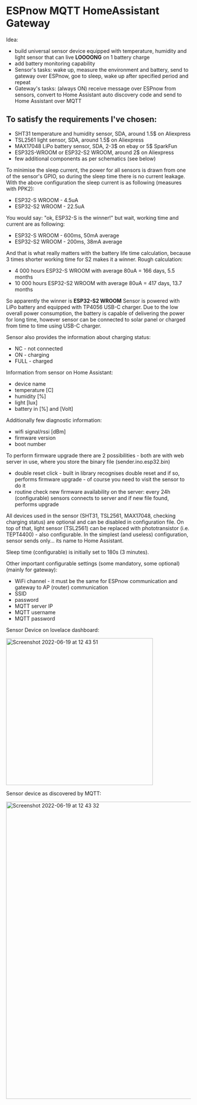 <h1> ESPnow MQTT HomeAssistant Gateway </h1>

Idea:
<ul>
  <li>build universal sensor device equipped with temperature, humidity and light sensor that can live <b>LOOOONG</b> on 1 battery charge</li>
  <li>add battery monitoring capability
  <li>Sensor's tasks: wake up, measure the environment and battery, send to gateway over ESPnow, goe to sleep, wake up after specified period and repeat
  <li>Gateway's tasks: (always ON) receive message over ESPnow from sensors, convert to Home Assistant auto discovery code and send to Home Assistant over MQTT
</ul>

<h2> To satisfy the requirements I've chosen: </h2>
<ul>
  <li>SHT31 temperature and humidity sensor, SDA, around 1.5$ on Aliexpress
  <li>TSL2561 light sensor, SDA, around 1.5$ on Aliexpress
  <li>MAX17048 LiPo battery sensor, SDA, 2-3$ on ebay or 5$ SparkFun
  <li>ESP32S-WROOM or ESP32-S2 WROOM, around 2$ on Aliexpress
  <li>few additional components as per schematics (see below)
</ul>

To minimise the sleep current, the power for all sensors is drawn from one of the sensor's GPIO, so during the sleep time there is no current leakage.
With the above configuration the sleep current is as following (measures with PPK2):
<ul>
  <li>ESP32-S  WROOM - 4.5uA
  <li>ESP32-S2 WROOM - 22.5uA
</ul>
You would say: "ok, ESP32-S is the winner!" but wait, working time and current are as following:
<ul>
  <li>ESP32-S  WROOM - 600ms, 50mA average
  <li>ESP32-S2 WROOM - 200ms, 38mA average
</ul>
And that is what really matters with the battery life time calculation, because 3 times shorter working time for S2 makes it a winner.
Rough calculation:
<ul>
  <li> 4 000 hours ESP32-S  WROOM with average 80uA = 166 days, 5.5 months
  <li>10 000 hours ESP32-S2 WROOM with average 80uA = 417 days, 13.7 months
</ul>
So apparently the winner is <b>ESP32-S2 WROOM</b>
<n>
Sensor is powered with LiPo battery and equipped with TP4056 USB-C charger.
Due to the low overall power consumption, the battery is capable of delivering the power for long time, however sensor can be connected to solar panel or charged from time to time using USB-C charger.

Sensor also provides the information about charging status:
<ul>
  <li>NC - not connected
  <li>ON - charging
  <li>FULL - charged
</ul>  

Information from sensor on Home Assistant:
<ul>
  <li>device name
  <li>temperature [C]
  <li>humidity [%]
  <li>light [lux]
  <li>battery in [%] and [Volt]
</ul>

Additionally few diagnostic information:
<ul>
  <li>wifi signal/rssi [dBm]
  <li>firmware version
  <li>boot number
</ul>

To perform firmware upgrade there are 2 possibilities - both are with web server in use, where you store the binary file (sender.ino.esp32.bin)
<ul>
  <li>double reset click - built in library recognises double reset and if so, performs firmware upgrade - of course you need to visit the sensor to do it
  <li>routine check new firmware availability on the server: every 24h (configurable) sensors connects to server and if new file found, performs upgrade
</ul>

All devices used in the sensor (SHT31, TSL2561, MAX17048, checking charging status) are optional and can be disabled in configuration file.
On top of that, light sensor (TSL2561) can be replaced with phototransistor (i.e. TEPT4400) - also configurable.
In the simplest (and useless) configuration, sensor sends only... its name to Home Assistant.

Sleep time (configurable) is initially set to 180s (3 minutes).

Other important configurable settings (some mandatory, some optional) (mainly for gateway):
<ul>
  <li>WiFi channel - it must be the same for ESPnow communication and gateway to AP (router) communication
  <li>SSID
  <li>password
  <li>MQTT server IP
  <li>MQTT username
  <li>MQTT password
</ul>

Sensor Device on lovelace dashboard:

<img width="400" alt="Screenshot 2022-06-19 at 12 43 51" src="https://user-images.githubusercontent.com/46562447/174488029-645ff458-5a33-4814-8637-d4f40de59a2d.png">

Sensor device as discovered by MQTT:

<img width="809" alt="Screenshot 2022-06-19 at 12 43 32" src="https://user-images.githubusercontent.com/46562447/174488031-cf575458-4a8f-4193-bfaf-33d7e14fd2a3.png">
